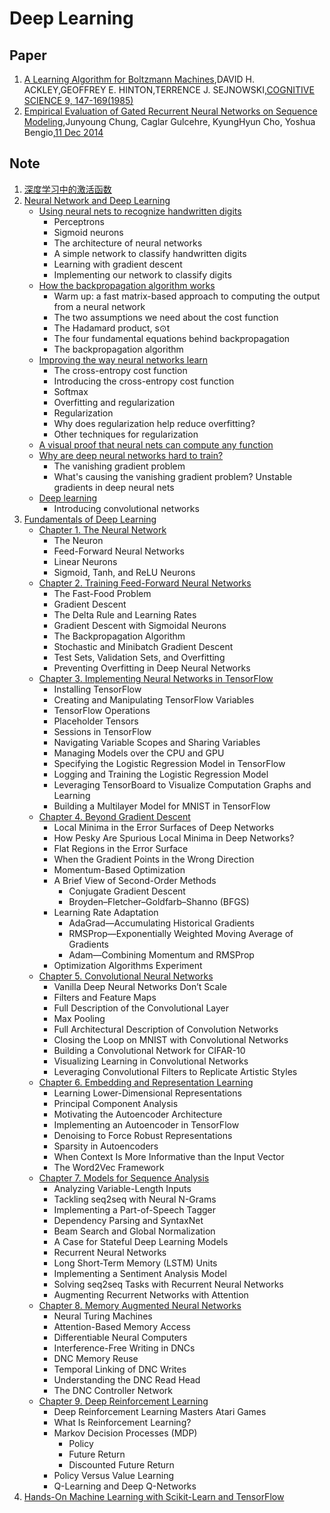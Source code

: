 # Deep Learning
## Paper
1. [A Learning Algorithm for Boltzmann Machines][0],DAVID H. ACKLEY,GEOFFREY E. HINTON,TERRENCE J. SEJNOWSKI,[COGNITIVE SCIENCE 9, 147-169(1985)][100]
1. [Empirical Evaluation of Gated Recurrent Neural Networks on Sequence Modeling][19],Junyoung Chung, Caglar Gulcehre, KyungHyun Cho, Yoshua Bengio,[11 Dec 2014][119]

## Note
1. [深度学习中的激活函数][2]
1. [Neural Network and Deep Learning][10]
    - [Using neural nets to recognize handwritten digits][11]
        - Perceptrons
        - Sigmoid neurons
        - The architecture of neural networks
        - A simple network to classify handwritten digits
        - Learning with gradient descent
        - Implementing our network to classify digits
    - [How the backpropagation algorithm works][12]
        - Warm up: a fast matrix-based approach to computing the output from a neural network
        - The two assumptions we need about the cost function
        - The Hadamard product, s⊙t
        - The four fundamental equations behind backpropagation
        - The backpropagation algorithm
    - [Improving the way neural networks learn][13]
        - The cross-entropy cost function
        - Introducing the cross-entropy cost function
        - Softmax
        - Overfitting and regularization
        - Regularization
        - Why does regularization help reduce overfitting?
        - Other techniques for regularization
    - [A visual proof that neural nets can compute any function][14]
    - [Why are deep neural networks hard to train?][15]
        - The vanishing gradient problem
        - What's causing the vanishing gradient problem? Unstable gradients in deep neural nets
    - [Deep learning][16]
        - Introducing convolutional networks
1. [Fundamentals of Deep Learning][20]
    - [Chapter 1. The Neural Network][21]
        - The Neuron
        - Feed-Forward Neural Networks
        - Linear Neurons
        - Sigmoid, Tanh, and ReLU Neurons
    - [Chapter 2. Training Feed-Forward Neural Networks][21]
        - The Fast-Food Problem
        - Gradient Descent
        - The Delta Rule and Learning Rates
        - Gradient Descent with Sigmoidal Neurons
        - The Backpropagation Algorithm
        - Stochastic and Minibatch Gradient Descent
        - Test Sets, Validation Sets, and Overfitting
        - Preventing Overfitting in Deep Neural Networks
    - [Chapter 3. Implementing Neural Networks in TensorFlow][22]
        - Installing TensorFlow
        - Creating and Manipulating TensorFlow Variables
        - TensorFlow Operations
        - Placeholder Tensors
        - Sessions in TensorFlow
        - Navigating Variable Scopes and Sharing Variables
        - Managing Models over the CPU and GPU
        - Specifying the Logistic Regression Model in TensorFlow
        - Logging and Training the Logistic Regression Model
        - Leveraging TensorBoard to Visualize Computation Graphs and Learning
        - Building a Multilayer Model for MNIST in TensorFlow
    - [Chapter 4. Beyond Gradient Descent][23]
        - Local Minima in the Error Surfaces of Deep Networks
        - How Pesky Are Spurious Local Minima in Deep Networks?
        - Flat Regions in the Error Surface
        - When the Gradient Points in the Wrong Direction
        - Momentum-Based Optimization
        - A Brief View of Second-Order Methods
            - Conjugate Gradient Descent
            - Broyden–Fletcher–Goldfarb–Shanno (BFGS)
        - Learning Rate Adaptation
            - AdaGrad—Accumulating Historical Gradients
            - RMSProp—Exponentially Weighted Moving Average of Gradients
            - Adam—Combining Momentum and RMSProp
        - Optimization Algorithms Experiment
    - [Chapter 5. Convolutional Neural Networks][24]
        - Vanilla Deep Neural Networks Don’t Scale
        - Filters and Feature Maps
        - Full Description of the Convolutional Layer
        - Max Pooling
        - Full Architectural Description of Convolution Networks
        - Closing the Loop on MNIST with Convolutional Networks
        - Building a Convolutional Network for CIFAR-10
        - Visualizing Learning in Convolutional Networks
        - Leveraging Convolutional Filters to Replicate Artistic Styles
    - [Chapter 6. Embedding and Representation Learning][25]
        - Learning Lower-Dimensional Representations
        - Principal Component Analysis
        - Motivating the Autoencoder Architecture
        - Implementing an Autoencoder in TensorFlow
        - Denoising to Force Robust Representations
        - Sparsity in Autoencoders
        - When Context Is More Informative than the Input Vector
        - The Word2Vec Framework
    - [Chapter 7. Models for Sequence Analysis][26]
        - Analyzing Variable-Length Inputs
        - Tackling seq2seq with Neural N-Grams
        - Implementing a Part-of-Speech Tagger
        - Dependency Parsing and SyntaxNet
        - Beam Search and Global Normalization
        - A Case for Stateful Deep Learning Models
        - Recurrent Neural Networks
        - Long Short-Term Memory (LSTM) Units
        - Implementing a Sentiment Analysis Model
        - Solving seq2seq Tasks with Recurrent Neural Networks
        - Augmenting Recurrent Networks with Attention
    - [Chapter 8. Memory Augmented Neural Networks][27]
        - Neural Turing Machines
        - Attention-Based Memory Access
        - Differentiable Neural Computers
        - Interference-Free Writing in DNCs
        - DNC Memory Reuse
        - Temporal Linking of DNC Writes
        - Understanding the DNC Read Head
        - The DNC Controller Network
    - [Chapter 9. Deep Reinforcement Learning][28]
        - Deep Reinforcement Learning Masters Atari Games
        - What Is Reinforcement Learning?
        - Markov Decision Processes (MDP)
            - Policy
            - Future Return
            - Discounted Future Return
        - Policy Versus Value Learning
        - Q-Learning and Deep Q-Networks
1. [Hands-On Machine Learning with Scikit-Learn and TensorFlow][30]


[0]: A-Learning-Algorithm-for-Boltzmann-Machines.ipynb
[2]: activation-function.ipynb

[10]: NeuralNetworkAndDeepLearning/
[11]: NeuralNetworkAndDeepLearning/chap1.ipynb
[12]: NeuralNetworkAndDeepLearning/chap2.ipynb
[13]: NeuralNetworkAndDeepLearning/chap3.ipynb
[14]: NeuralNetworkAndDeepLearning/chap4.md
[15]: NeuralNetworkAndDeepLearning/chap5.ipynb
[16]: NeuralNetworkAndDeepLearning/chap6.ipynb

[20]: Fundamentals-of-Deep-Learning/
[21]: Fundamentals-of-Deep-Learning/Fundamentals-of-Deep-Learning-1+2.ipynb
[22]: Fundamentals-of-Deep-Learning/Fundamentals-of-Deep-Learning-3.ipynb
[23]: Fundamentals-of-Deep-Learning/Fundamentals-of-Deep-Learning-4.ipynb
[24]: Fundamentals-of-Deep-Learning/Fundamentals-of-Deep-Learning-5.ipynb
[25]: Fundamentals-of-Deep-Learning/Fundamentals-of-Deep-Learning-6.ipynb
[26]: Fundamentals-of-Deep-Learning/Fundamentals-of-Deep-Learning-7.ipynb
[27]: Fundamentals-of-Deep-Learning/Fundamentals-of-Deep-Learning-8.ipynb
[28]: Fundamentals-of-Deep-Learning/Fundamentals-of-Deep-Learning-9.ipynb

[30]: Hands-OnMachineLearningWithScikit-LearnAndTensorFlow/

[19]: Empirical-Evaluation-of-Gated-Recurrent-Neural-Networks-on-Sequence-Modeling.ipynb
[100]:http://www.cs.toronto.edu/~fritz/absps/cogscibm.pdf
[119]:https://arxiv.org/abs/1412.3555
